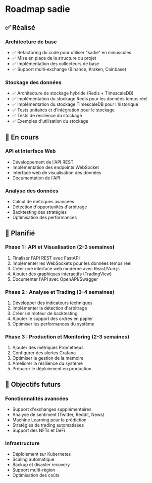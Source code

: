 # Roadmap sadie

## ✅ Réalisé

### Architecture de base
- ✅ Refactoring du code pour utiliser "sadie" en minuscules
- ✅ Mise en place de la structure du projet
- ✅ Implémentation des collecteurs de base
- ✅ Support multi-exchange (Binance, Kraken, Coinbase)

### Stockage des données
- ✅ Architecture de stockage hybride (Redis + TimescaleDB)
- ✅ Implémentation du stockage Redis pour les données temps réel
- ✅ Implémentation du stockage TimescaleDB pour l'historique
- ✅ Tests unitaires et d'intégration pour le stockage
- ✅ Tests de résilience du stockage
- ✅ Exemples d'utilisation du stockage

## 🚧 En cours

### API et Interface Web
- Développement de l'API REST
- Implémentation des endpoints WebSocket
- Interface web de visualisation des données
- Documentation de l'API

### Analyse des données
- Calcul de métriques avancées
- Détection d'opportunités d'arbitrage
- Backtesting des stratégies
- Optimisation des performances

## 📅 Planifié

### Phase 1 : API et Visualisation (2-3 semaines)
1. Finaliser l'API REST avec FastAPI
2. Implémenter les WebSockets pour les données temps réel
3. Créer une interface web moderne avec React/Vue.js
4. Ajouter des graphiques interactifs (TradingView)
5. Documenter l'API avec OpenAPI/Swagger

### Phase 2 : Analyse et Trading (3-4 semaines)
1. Développer des indicateurs techniques
2. Implémenter la détection d'arbitrage
3. Créer un moteur de backtesting
4. Ajouter le support des ordres en papier
5. Optimiser les performances du système

### Phase 3 : Production et Monitoring (2-3 semaines)
1. Ajouter des métriques Prometheus
2. Configurer des alertes Grafana
3. Optimiser la gestion de la mémoire
4. Améliorer la résilience du système
5. Préparer le déploiement en production

## 🎯 Objectifs futurs

### Fonctionnalités avancées
- Support d'exchanges supplémentaires
- Analyse de sentiment (Twitter, Reddit, News)
- Machine Learning pour la prédiction
- Stratégies de trading automatisées
- Support des NFTs et DeFi

### Infrastructure
- Déploiement sur Kubernetes
- Scaling automatique
- Backup et disaster recovery
- Support multi-région
- Optimisation des coûts 